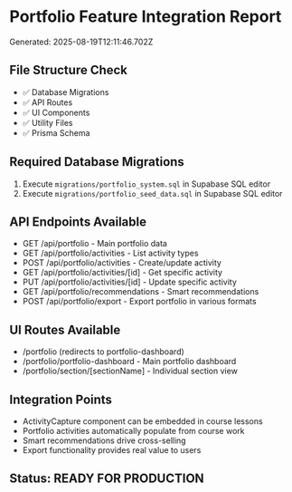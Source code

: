 
# Portfolio Feature Integration Report
Generated: 2025-08-19T12:11:46.702Z

## File Structure Check
- ✅ Database Migrations
- ✅ API Routes
- ✅ UI Components
- ✅ Utility Files
- ✅ Prisma Schema

## Required Database Migrations
1. Execute `migrations/portfolio_system.sql` in Supabase SQL editor
2. Execute `migrations/portfolio_seed_data.sql` in Supabase SQL editor

## API Endpoints Available
- GET /api/portfolio - Main portfolio data
- GET /api/portfolio/activities - List activity types
- POST /api/portfolio/activities - Create/update activity
- GET /api/portfolio/activities/[id] - Get specific activity
- PUT /api/portfolio/activities/[id] - Update specific activity
- GET /api/portfolio/recommendations - Smart recommendations
- POST /api/portfolio/export - Export portfolio in various formats

## UI Routes Available
- /portfolio (redirects to portfolio-dashboard)
- /portfolio/portfolio-dashboard - Main portfolio dashboard
- /portfolio/section/[sectionName] - Individual section view

## Integration Points
- ActivityCapture component can be embedded in course lessons
- Portfolio activities automatically populate from course work
- Smart recommendations drive cross-selling
- Export functionality provides real value to users

## Status: READY FOR PRODUCTION
